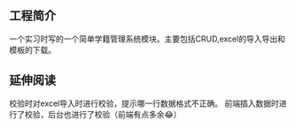 ## 工程简介
一个实习时写的一个简单学籍管理系统模块。主要包括CRUD,excel的导入导出和模板的下载。
## 延伸阅读
校验时对excel导入时进行校验，提示哪一行数据格式不正确。
前端插入数据时进行了校验，后台也进行了校验（前端有点多余😂）
